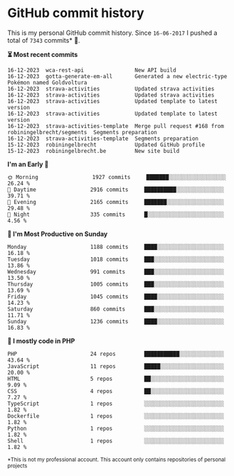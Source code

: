 # GitHub commit history
This is my personal GitHub commit history. Since <!--START_SECTION:first-commit-date-->`16-06-2017`<!--END_SECTION:first-commit-date--> I pushed a total of <!--START_SECTION:total-commit-count-->`7343`<!--END_SECTION:total-commit-count--> commits* 🎉.

<!--START_SECTION:most-recent-commits-->
**⏳ Most recent commits**
                                        
```text
16-12-2023  wca-rest-api                New API build
16-12-2023  gotta-generate-em-all       Generated a new electric-type Pokémon named Goldvoltura
16-12-2023  strava-activities           Updated strava activities
16-12-2023  strava-activities           Updated strava activities
16-12-2023  strava-activities           Updated template to latest version
16-12-2023  strava-activities           Updated template to latest version
16-12-2023  strava-activities-template  Merge pull request #168 from robiningelbrecht/segments  Segments preparation
16-12-2023  strava-activities-template  Segments preparation
15-12-2023  robiningelbrecht            Updated GitHub profile
15-12-2023  robiningelbrecht.be         New site build
```
<!--END_SECTION:most-recent-commits-->  

<!--START_SECTION:commits-per-day-time-->
**I&#039;m an Early 🐤**

```text
🌞 Morning                 1927 commits     ███████░░░░░░░░░░░░░░░░░░   26.24 %
🌆 Daytime                 2916 commits     ██████████░░░░░░░░░░░░░░░   39.71 %
🌃 Evening                 2165 commits     ███████░░░░░░░░░░░░░░░░░░   29.48 %
🌙 Night                   335 commits      █░░░░░░░░░░░░░░░░░░░░░░░░   4.56 %
```
<!--END_SECTION:commits-per-day-time-->  

<!--START_SECTION:commits-per-weekday-->
**📅 I&#039;m Most Productive on Sunday**

```text
Monday                    1188 commits     ████░░░░░░░░░░░░░░░░░░░░░   16.18 %
Tuesday                   1018 commits     ███░░░░░░░░░░░░░░░░░░░░░░   13.86 %
Wednesday                 991 commits      ███░░░░░░░░░░░░░░░░░░░░░░   13.50 %
Thursday                  1005 commits     ███░░░░░░░░░░░░░░░░░░░░░░   13.69 %
Friday                    1045 commits     ████░░░░░░░░░░░░░░░░░░░░░   14.23 %
Saturday                  860 commits      ███░░░░░░░░░░░░░░░░░░░░░░   11.71 %
Sunday                    1236 commits     ████░░░░░░░░░░░░░░░░░░░░░   16.83 %
```
<!--END_SECTION:commits-per-weekday-->  

<!--START_SECTION:repos-per-language-->
**💬 I mostly code in PHP**

```text
PHP                       24 repos         ███████████░░░░░░░░░░░░░░   43.64 %
JavaScript                11 repos         █████░░░░░░░░░░░░░░░░░░░░   20.00 %
HTML                      5 repos          ██░░░░░░░░░░░░░░░░░░░░░░░   9.09 %
CSS                       4 repos          ██░░░░░░░░░░░░░░░░░░░░░░░   7.27 %
TypeScript                1 repos          ░░░░░░░░░░░░░░░░░░░░░░░░░   1.82 %
Dockerfile                1 repos          ░░░░░░░░░░░░░░░░░░░░░░░░░   1.82 %
Python                    1 repos          ░░░░░░░░░░░░░░░░░░░░░░░░░   1.82 %
Shell                     1 repos          ░░░░░░░░░░░░░░░░░░░░░░░░░   1.82 %
```
<!--END_SECTION:repos-per-language-->  

<sub>*This is not my professional account. This account only contains repositories of personal projects</sub>
